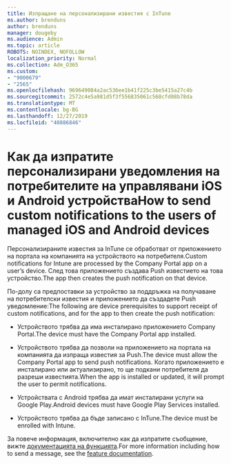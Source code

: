 ```yaml
---
title: Изпращане на персонализирани известия с InTune
ms.author: brenduns
author: brenduns
manager: dougeby
ms.audience: Admin
ms.topic: article
ROBOTS: NOINDEX, NOFOLLOW
localization_priority: Normal
ms.collection: Adm_O365
ms.custom:
- "9000679"
- "2565"
ms.openlocfilehash: 969649084a2ac536ee1b41f225c3be5415a27c4b
ms.sourcegitcommit: 2572c4e5a981d5f3f556835061c568cfd08b78da
ms.translationtype: MT
ms.contentlocale: bg-BG
ms.lasthandoff: 12/27/2019
ms.locfileid: "40886846"
---
```

# <a name="how-to-send-custom-notifications-to-the-users-of-managed-ios-and-android-devices"></a><span data-ttu-id="79164-102">Как да изпратите персонализирани уведомления на потребителите на управлявани iOS и Android устройства</span><span class="sxs-lookup"><span data-stu-id="79164-102">How to send custom notifications to the users of managed iOS and Android devices</span></span>

<span data-ttu-id="79164-103">Персонализираните известия за InTune се обработват от приложението на портала на компанията на устройството на потребителя.</span><span class="sxs-lookup"><span data-stu-id="79164-103">Custom notifications for Intune are processed by the Company Portal app on a user’s device.</span></span> <span data-ttu-id="79164-104">След това приложението създава Push известието на това устройство.</span><span class="sxs-lookup"><span data-stu-id="79164-104">The app then creates the push notification on that device.</span></span>

<span data-ttu-id="79164-105">По-долу са предпоставки за устройство за поддръжка на получаване на потребителски известия и приложението да създадете Push уведомление:</span><span class="sxs-lookup"><span data-stu-id="79164-105">The following are device prerequisites to support receipt of custom notifications, and for the app to then create the push notification:</span></span>

- <span data-ttu-id="79164-106">Устройството трябва да има инсталирано приложението Company Portal.</span><span class="sxs-lookup"><span data-stu-id="79164-106">The device must have the Company Portal app installed.</span></span>  

- <span data-ttu-id="79164-107">Устройството трябва да позволи на приложението на портала на компанията да изпраща известия за Push.</span><span class="sxs-lookup"><span data-stu-id="79164-107">The device must allow the Company Portal app to send push notifications.</span></span> <span data-ttu-id="79164-108">Когато приложението е инсталирано или актуализирано, то ще подкани потребителя да разреши известията.</span><span class="sxs-lookup"><span data-stu-id="79164-108">When the app is installed or updated, it will prompt the user to permit notifications.</span></span>

- <span data-ttu-id="79164-109">Устройствата с Android трябва да имат инсталирани услуги на Google Play.</span><span class="sxs-lookup"><span data-stu-id="79164-109">Android devices must have Google Play Services installed.</span></span>

- <span data-ttu-id="79164-110">Устройството трябва да бъде записано с InTune.</span><span class="sxs-lookup"><span data-stu-id="79164-110">The device must be enrolled with Intune.</span></span>

<span data-ttu-id="79164-111">За повече информация, включително как да изпратите съобщение, вижте [документацията на функцията](https://docs.microsoft.com/intune/custom-notifications).</span><span class="sxs-lookup"><span data-stu-id="79164-111">For more information including how to send a message, see the [feature documentation](https://docs.microsoft.com/intune/custom-notifications).</span></span>
